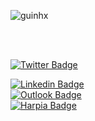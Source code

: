 <p align="left"> <img src="https://github-readme-stats.vercel.app/api?username=guinhx&show_icons=true&theme=dracula&title_color=fff" alt="guinhx" /> </p>
<br>
<br>

[![Twitter Badge](https://img.shields.io/badge/-@guinhx_s_-1ca0f1?style=for-the-badge&labelColor=1ca0f1&logo=twitter&logoColor=white&link=https://twitter.com/guinhx_s/)](https://www.twitter.com/guinhx_s/)

[![Linkedin Badge](https://img.shields.io/badge/-Diego%20Santos-13324B?style=for-the-badge&logo=Linkedin&logoColor=white&link=https://www.linkedin.com/in/diegosantos18/)](https://www.linkedin.com/in/diegosantos12/)
<br>
[![Outlook Badge](https://img.shields.io/badge/-diego@harpiastudios.com.br-0078D4?style=for-the-badge&logo=Microsoft%20Outlook&logoColor=white&link=mailto:diego@harpiastudios.com.br)](mailto:diego@harpiastudios.com.br)
<br>
[![Harpia Badge](https://img.shields.io/badge/-Harpia%20Studios%20Website-ED1C24?style=for-the-badge&logo=none&logoColor=white&link=https://www.harpiastudios.com.br)](https://www.harpiastudios.com.br)
